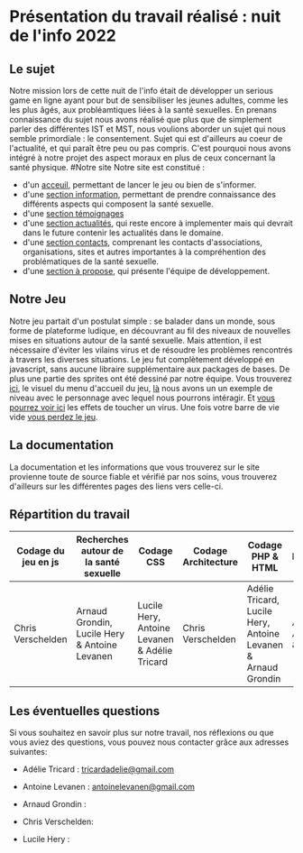 # Présentation du travail réalisé : nuit de l'info 2022
## Le sujet
Notre mission lors de cette nuit de l'info était de développer un serious game en ligne ayant pour but de sensibiliser les jeunes adultes, comme les les plus âgés, aux probléamtiques liées à la santé sexuelles.
En prenans connaissance du sujet nous avons réalisé que plus que de simplement parler des différentes IST et MST, nous voulions aborder un sujet qui nous semble primordiale : le consentement. Sujet qui est d'ailleurs au coeur de l'actualité, et qui paraît être peu ou pas compris. C'est pourquoi nous avons intégré à notre projet des aspect moraux en plus de ceux concernant la santé physique.
#Notre site
Notre site est constitué :
- d'un [acceuil](https://github.com/adededede/Info_de_nuit/blob/main/images/acceuil.png), permettant de lancer le jeu ou bien de s'informer.
- d'une [section information](https://github.com/adededede/Info_de_nuit/tree/main/images/info.png), permettant de prendre connaissance des différents aspects qui composent la santé sexuelle.
- d'une [section témoignages](https://github.com/adededede/Info_de_nuit/tree/main/images/temoignage.png)
- d'une [section actualités](https://github.com/adededede/Info_de_nuit/tree/main/images/actu.png), qui reste encore à implementer mais qui devrait dans le future contenir les actualités dans le domaine.
- d'une [section contacts](https://github.com/adededede/Info_de_nuit/tree/main/images/contact.png), comprenant les contacts d'associations, organisations, sites et autres importantes à la compréhention des problématiques de la santé sexuelle.
- d'une [section à propose](https://github.com/adededede/Info_de_nuit/tree/main/images/about.png), qui présente l'équipe de développement.

## Notre Jeu
Notre jeu partait d'un postulat simple : se balader dans un monde, sous forme de plateforme ludique, en découvrant au fil des niveaux de nouvelles mises en situations autour de la santé sexuelle. Mais attention, il est nécessaire d'éviter les vilains virus et de résoudre les problèmes rencontrés à travers les diverses situations.
Le jeu fut complètement développé en javascript, sans aucune libraire supplémentaire aux packages de bases. De plus une partie des sprites ont été dessiné par notre équipe.
Vous trouverez [ici](), le visuel du menu d'accueil du jeu, [là]() nous avons un un exemple de niveau avec le personnage avec lequel nous pourrons intéragir. Et [vous pourrez voir ici]() les effets de toucher un virus. Une fois votre barre de vie vide [vous perdez le jeu]().

## La documentation 

La documentation et les informations que vous trouverez sur le site provienne toute de source fiable et vérifié par nos soins, vous trouverez d'ailleurs sur les différentes pages des liens vers celle-ci.

## Répartition du travail


| Codage du jeu en js| Recherches autour de la santé sexuelle | Codage CSS | Codage Architecture | Codage PHP & HTML | Documentations |
| --------- | ----------- | ---------- | ---------- | ---------- | ---------- |
| Chris Verschelden | Arnaud Grondin, Lucile Hery & Antoine Levanen | Lucile Hery, Antoine Levanen & Adélie Tricard |  Chris Verschelden | Adélie Tricard, Lucile Hery, Antoine Levanen & Arnaud Grondin | Adélie Tricard, Antoine Levanen & Lucile Hery |

## Les éventuelles questions 

Si vous souhaitez en savoir plus sur notre travail, nos réflexions ou que vous aviez des questions, vous pouvez nous contacter grâce aux adresses suivantes:

- Adélie Tricard : tricardadelie@gmail.com

- Antoine Levanen : antoinelevanen@gmail.com

- Arnaud Grondin : 
    
- Chris Verschelden: 

- Lucile Hery :
